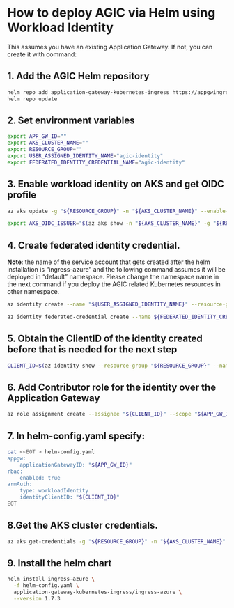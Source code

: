 # How to deploy AGIC via Helm using Workload Identity

This assumes you have an existing Application Gateway. If not, you can create it with command:
## 1. Add the AGIC Helm repository

```bash
helm repo add application-gateway-kubernetes-ingress https://appgwingress.blob.core.windows.net/ingress-azure-helm-package/
helm repo update
```

## 2. Set environment variables

```bash
export APP_GW_ID=""
export AKS_CLUSTER_NAME=""
export RESOURCE_GROUP=""
export USER_ASSIGNED_IDENTITY_NAME="agic-identity"
export FEDERATED_IDENTITY_CREDENTIAL_NAME="agic-identity"
```

## 3. Enable workload identity on AKS and get OIDC profile

```bash
az aks update -g "${RESOURCE_GROUP}" -n "${AKS_CLUSTER_NAME}" --enable-oidc-issuer --enable-workload-identity

export AKS_OIDC_ISSUER="$(az aks show -n "${AKS_CLUSTER_NAME}" -g "${RESOURCE_GROUP}" --query "oidcIssuerProfile.issuerUrl" -otsv)"
```

## 4. Create federated identity credential. 

**Note**: the name of the service account that gets created after the helm installation is “ingress-azure” and the following command assumes it will be deployed in “default” namespace. Please change the namespace name in the next command if you deploy the AGIC related Kubernetes resources in other namespace.

```bash
az identity create --name "${USER_ASSIGNED_IDENTITY_NAME}" --resource-group "${RESOURCE_GROUP}" 

az identity federated-credential create --name ${FEDERATED_IDENTITY_CREDENTIAL_NAME} --identity-name ${USER_ASSIGNED_IDENTITY_NAME} --resource-group ${RESOURCE_GROUP} --issuer ${AKS_OIDC_ISSUER} --subject system:serviceaccount:default:ingress-azure
```

## 5. Obtain the ClientID of the identity created before that is needed for the next step

```bash
CLIENT_ID=$(az identity show --resource-group "${RESOURCE_GROUP}" --name "${USER_ASSIGNED_IDENTITY_NAME}" --query 'clientId' -otsv)
```

## 6. Add Contributor role for the identity over the Application Gateway

```bash
az role assignment create --assignee "${CLIENT_ID}" --scope "${APP_GW_ID}" --role Contributor
```

## 7. In helm-config.yaml specify:

```bash
cat <<EOT > helm-config.yaml
appgw:
    applicationGatewayID: "${APP_GW_ID}"
rbac:
    enabled: true
armAuth:
    type: workloadIdentity
    identityClientID: "${CLIENT_ID}"
EOT
```

## 8.Get the AKS cluster credentials.

```bash
az aks get-credentials -g "${RESOURCE_GROUP}" -n "${AKS_CLUSTER_NAME}"
```

## 9. Install the helm chart

```bash
helm install ingress-azure \
  -f helm-config.yaml \
  application-gateway-kubernetes-ingress/ingress-azure \
  --version 1.7.3
```
